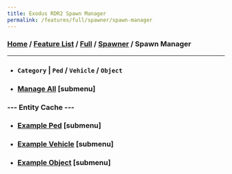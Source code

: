 ```yaml
---
title: Exodus RDR2 Spawn Manager
permalink: /features/full/spawner/spawn-manager
---
```

### [Home](/) / [Feature List](/features) / [Full](/features/full) / [Spawner](/features/full/spawner) / Spawn Manager
---
- ### `Category` | `Ped` / `Vehicle` / `Object`
- ### [Manage All](spawn-manager/manage-all) [submenu]
### --- Entity Cache ---
- ### [Example Ped](spawn-manager/example-ped) [submenu]
- ### [Example Vehicle](spawn-manager/example-vehicle) [submenu]
- ### [Example Object](spawn-manager/example-object) [submenu]
